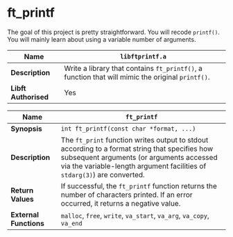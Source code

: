# ft_printf

The goal of this project is pretty straightforward. You will recode `printf()`. You will mainly learn about using a variable number of arguments.


| **Name** | `libftprintf.a` |
|----------|-----------------|
| **Description** | Write a library that contains `ft_printf()`, a function that will mimic the original `printf()`. |
| **Libft Authorised** | Yes |


| **Name** | `ft_printf` |
|----------|-----------------|
| **Synopsis** | `int ft_printf(const char *format, ...)` |
| **Description** | The `ft_print` function writes output to stdout according to a format string that specifies how subsequent arguments (or arguments accessed via the variable-length argument facilities of `stdarg(3)`) are converted. |
| **Return Values** | If successful, the `ft_printf` function returns the number of characters printed. If an error occurred, it returns a negative value. |
| **External Functions** | `malloc`, `free`, `write`, `va_start`, `va_arg`, `va_copy`, `va_end` |
